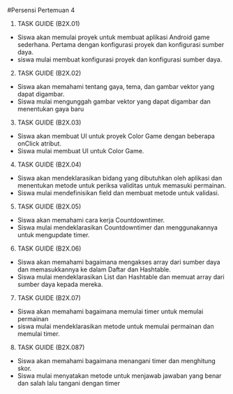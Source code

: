 #Persensi Pertemuan 4
1. TASK GUIDE (B2X.01)
- Siswa akan memulai proyek untuk membuat aplikasi Android game sederhana.
Pertama dengan konfigurasi proyek dan konfigurasi sumber daya.
- siswa mulai membuat konfigurasi proyek dan konfigurasi sumber daya.
2. TASK GUIDE (B2X.02)
- Siswa akan memahami tentang gaya, tema, dan gambar vektor yang dapat digambar.
- Siswa mulai mengunggah gambar vektor yang dapat digambar dan menentukan gaya baru
3. TASK GUIDE (B2X.03)
- Siswa akan membuat UI untuk proyek Color Game dengan beberapa onClick
atribut.
- Siswa mulai membuat UI untuk Color Game.
4. TASK GUIDE (B2X.04) 
- Siswa akan mendeklarasikan bidang yang dibutuhkan oleh aplikasi dan menentukan metode untuk
periksa validitas untuk memasuki permainan.
- Siswa mulai mendefinisikan field dan membuat metode untuk validasi.
5. TASK GUIDE (B2X.05)
- Siswa akan memahami cara kerja Countdowntimer.
- Siswa mulai mendeklarasikan Countdowntimer dan menggunakannya untuk mengupdate timer.
6. TASK GUIDE (B2X.06)
- Siswa akan memahami bagaimana mengakses array dari sumber daya dan memasukkannya ke dalam
Daftar dan Hashtable.
- Siswa mulai mendeklarasikan List dan Hashtable dan memuat array dari
sumber daya kepada mereka.
7. TASK GUIDE (B2X.07)
- Siswa akan memahami bagaimana memulai timer untuk memulai permainan
- siswa mulai mendeklarasikan metode untuk memulai permainan dan memulai timer.
8. TASK GUIDE (B2X.087)
- Siswa akan memahami bagaimana menangani timer dan menghitung skor.
- Siswa mulai menyatakan metode untuk menjawab jawaban yang benar dan salah
lalu tangani dengan timer
